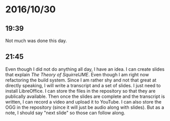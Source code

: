 # 2016/10/30

## 19:39

Not much was done this day.

## 21:45

Even though I did not do anything all day, I have an idea. I can create slides
that explain _The Theory of SquirrelJME_. Even though I am right now
refactoring the build system. Since I am rather shy and not that great at
directly speaking, I will write a transcript and a set of slides. I just need
to install LibreOffice. I can store the files in the repository so that they
are publically available. Then once the slides are complete and the transcript
is written, I can record a video and upload it to YouTube. I can also store
the OGG in the repository (since it will just be audio along with slides). But
as a note, I should say "next slide" so those can follow along.

